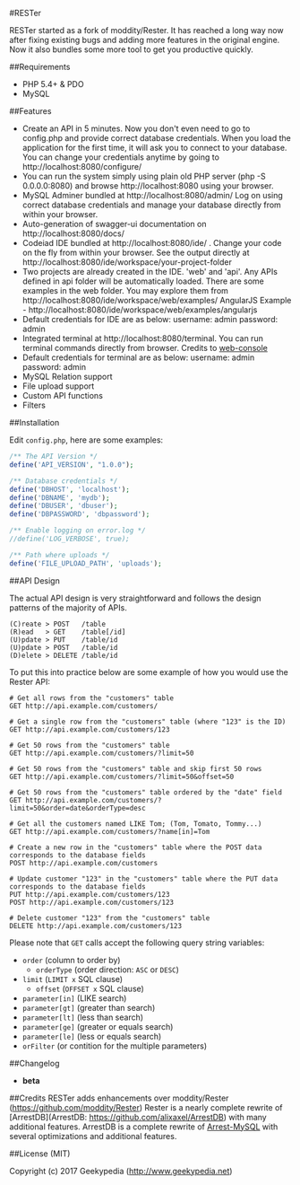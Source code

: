 #RESTer

RESTer started as a fork of moddity/Rester. It has reached a long way now after fixing existing bugs and adding more features in the original engine. Now it also bundles some more tool to get you productive quickly.

##Requirements

- PHP 5.4+ & PDO
- MySQL

##Features

- Create an API in 5 minutes. Now you don't even need to go to config.php and provide correct database credentials. When you load the application for the first time, it will ask you to connect to your database. You can change your credentials anytime by going to http://localhost:8080/configure/ 
- You can run the system simply using plain old PHP server (php -S 0.0.0.0:8080) and browse http://localhost:8080 using your browser.
- MySQL Adminer bundled at http://localhost:8080/admin/ Log on using correct database credentials and manage your database directly from within your browser.
- Auto-generation of swagger-ui documentation on http://localhost:8080/docs/ 
- Codeiad IDE bundled at http://localhost:8080/ide/ . Change your code on the fly from within your browser. See the output directly at http://localhost:8080/ide/workspace/your-project-folder
- Two projects are already created in the IDE. 'web' and 'api'. Any APIs defined in api folder will be automatically loaded. There are some examples in the web folder. You may explore them from http://localhost:8080/ide/workspace/web/examples/
AngularJS Example - http://localhost:8080/ide/workspace/web/examples/angularjs
- Default credentials for IDE are as below:
	username: admin
	password: admin
- Integrated terminal at http://localhost:8080/terminal. You can run terminal commands directly from browser. Credits to [web-console](https://github.com/nickola/web-console)
- Default credentials for terminal are as below:
	username: admin
	password: admin
- MySQL Relation support
- File upload support
- Custom API functions
- Filters


##Installation

Edit `config.php`, here are some examples:

```php
/** The API Version */
define('API_VERSION', "1.0.0");

/** Database credentials */
define('DBHOST', 'localhost');
define('DBNAME', 'mydb');
define('DBUSER', 'dbuser');
define('DBPASSWORD', 'dbpassword');

/** Enable logging on error.log */
//define('LOG_VERBOSE', true);

/** Path where uploads */
define('FILE_UPLOAD_PATH', 'uploads');

```

##API Design

The actual API design is very straightforward and follows the design patterns of the majority of APIs.

	(C)reate > POST   /table
	(R)ead   > GET    /table[/id]
	(U)pdate > PUT    /table/id
	(U)pdate > POST   /table/id
	(D)elete > DELETE /table/id

To put this into practice below are some example of how you would use the Rester API:

	# Get all rows from the "customers" table
	GET http://api.example.com/customers/

	# Get a single row from the "customers" table (where "123" is the ID)
	GET http://api.example.com/customers/123

	# Get 50 rows from the "customers" table
	GET http://api.example.com/customers/?limit=50

	# Get 50 rows from the "customers" table and skip first 50 rows
	GET http://api.example.com/customers/?limit=50&offset=50

	# Get 50 rows from the "customers" table ordered by the "date" field
	GET http://api.example.com/customers/?limit=50&order=date&orderType=desc
	
	# Get all the customers named LIKE Tom; (Tom, Tomato, Tommy...)
	GET http://api.example.com/customers/?name[in]=Tom

	# Create a new row in the "customers" table where the POST data corresponds to the database fields
	POST http://api.example.com/customers

	# Update customer "123" in the "customers" table where the PUT data corresponds to the database fields
	PUT http://api.example.com/customers/123
	POST http://api.example.com/customers/123

	# Delete customer "123" from the "customers" table
	DELETE http://api.example.com/customers/123

Please note that `GET` calls accept the following query string variables:

- `order` (column to order by)
  - `orderType` (order direction: `ASC` or `DESC`)
- `limit` (`LIMIT x` SQL clause)
  - `offset` (`OFFSET x` SQL clause)
- `parameter[in]` (LIKE search)
- `parameter[gt]` (greater than search)
- `parameter[lt]` (less than search)
- `parameter[ge]` (greater or equals search)
- `parameter[le]` (less or equals search)
- `orFilter` (or contition for the multiple parameters)


##Changelog

- **beta** 

##Credits
RESTer adds enhancements over moddity/Rester (https://github.com/moddity/Rester)
Rester is a nearly complete rewrite of [ArrestDB](ArrestDB: https://github.com/alixaxel/ArrestDB) with many additional features.
ArrestDB is a complete rewrite of [Arrest-MySQL](https://github.com/gilbitron/Arrest-MySQL) with several optimizations and additional features.

##License (MIT)

Copyright (c) 2017 Geekypedia (http://www.geekypedia.net)
